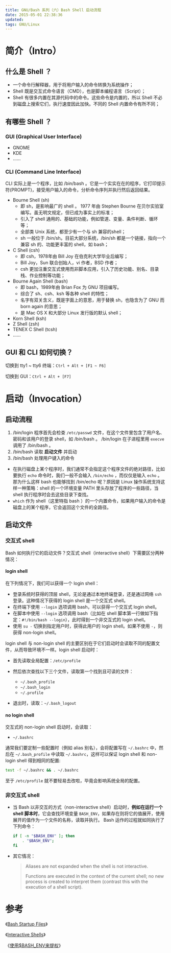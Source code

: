 ```yaml
---
title: GNU/Bash 系列（六）Bash Shell 启动流程
date: 2015-05-01 22:38:36
updated:
tags: GNU/Linux
---
```


# 简介（Intro）

## 什么是 Shell ？

* 一个命令行解释器，用于将用户输入的命令转换为系统操作；
* Shell 既是交互式命令语言（CMD），也是脚本编程语言（Script）；
* Shell 有很多内置在其源代码中的命令。这些命令是内置的，所以 Shell 不必到磁盘上搜索它们，执行速度因此加快。不同的 Shell 内置命令有所不同；

## 有哪些 Shell ？

### GUI (Graphical User Interface)

* GNOME
* KDE
* ……

### CLI (Command Line Interface)

CLI 实际上是一个程序，比如 /bin/bash 。它是一个实实在在的程序，它打印提示符(PROMPT)，接受用户输入的命令，分析命令序列并执行然后返回结果。

* Bourne Shell (sh)
  * 即 sh，是影响最广的 shell 。 1977 年由 Stephen Bourne 在贝尔实验室编写。虽无明文规定，但已成为事实上的标准；
  * 引入了 shell 通用的、基础的功能，例如管道、变量、条件判断、循环等；
  * 全部类 Unix 系统，都至少有一个与 sh 兼容的shell；
  * sh 一般位于 /bin/sh。目前大部分系统，/bin/sh 都是一个链接，指向一个兼容 sh 的、功能更丰富的 shell，如 bash；
* C Shell (csh)
  * 即 csh，1978年由 Bill Joy 在伯克利大学毕业后编写；
  * Bill Joy，Sun 联合创始人，vi 作者，BSD 作者；
  * csh 更加注重交互式使用而非脚本应用，引入了历史功能、别名、目录栈、作业控制等功能；
* Bourne Again Shell (bash)
  * 即 bash，1989年由 Brian Fox 为 GNU 项目编写。
  * 综合了 sh、csh、ksh 等各种 shell 的特性；
  * 名字有双关含义，既是字面上的意思，用于替换 sh，也隐含为了 GNU 而 born again 的意思；
  * 是 Mac OS X 和大部分 Linux 发行版的默认 shell；
* Korn Shell (ksh)
* Z Shell (zsh)
* TENEX C Shell (tcsh)
* ……

## GUI 和 CLI 如何切换？

切换到 tty1 ~ tty6 终端：`Ctrl + Alt + [F1 ~ F6]`

切换到 GUI：`Ctrl + Alt + [F7]`

# 启动（Invocation）

## 启动流程

1. /bin/login 程序首先会检查 `/etc/passwd` 文件，在这个文件里包含了用户名、密码和该用户的登录 shell，如 /bin/bash 。 /bin/login 在子进程里用 `execve` 调用了 /bin/bash 。
2. /bin/bash 读取 **启动文件** 并启动
3. /bin/bash 处理用户键入的命令
* 在执行磁盘上某个程序时，我们通常不会指定这个程序文件的绝对路径，比如要执行 `echo` 命令时，我们一般不会输入 `/bin/echo` ，而仅仅是输入 `echo` 。那为什么这样 bash 也能够找到 /bin/echo 呢？原因是 Linux 操作系统支持这样一种策略：shell 的一个环境变量 PATH 里头存放了程序的一些路径，当 shell 执行程序时会去这些目录下查找。
* `which` 作为 shell（这里特指 bash ）的一个内置命令，如果用户输入的命令是磁盘上的某个程序，它会返回这个文件的全路径。

## 启动文件

### 交互式 shell

Bash 如何执行它的启动文件？交互式 shell（interactive shell）下需要区分两种情况：

#### login shell

在下列情况下，我们可以获得一个 login shell：

* 登录系统时获得的顶层 shell，无论是通过本地终端登录，还是通过网络 `ssh` 登录。这种情况下获得的 login shell 是一个交互式 shell。
* 在终端下使用 `--login` 选项调用 bash，可以获得一个交互式 login shell。
* 在脚本中使用 `--login` 选项调用 bash（比如在 shell 脚本第一行做如下指定：`#!/bin/bash --login`），此时得到一个非交互式的 login shell。
* 使用 `su -` 切换到指定用户时，获得此用户的 login shell。如果不使用 `-`，则获得 non-login shell。

login shell 与 non-login shell 的主要区别在于它们启动时会读取不同的配置文件，从而导致环境不一样。login shell 启动时：

* 首先读取全局配置：`/etc/profile`
* 然后依次查找以下三个文件，读取第一个找到且可读的文件：
  * `~/.bash_profile`
  * `~/.bash_login`
  * `~/.profile`

* 退出时，读取：`~/.bash_logout`

#### no login shell

交互式的 non-login shell 启动时，会读取：

* `~/.bashrc`

通常我们要定制一些配置时（例如 alias 别名），会将配置写在 `~/.bashrc` 中，然后在 `~/.bash_profile` 中读取 `~/.bashrc`，这样可以保证 login shell 和 non-login shell 得到相同的配置:

```bash
test -f ~/.bashrc && . ~/.bashrc
```

至于 `/etc/profile` 就不要轻易去改啦，毕竟会影响系统全局的配置。

### 非交互式 shell

* 当 Bash 以非交互的方式（non-interactive shell）启动时，**例如在运行一个 shell 脚本时**，它会查找环境变量 `BASH_ENV`，如果存在则将它的值展开，使用展开的值作为一个文件的名称，读取并执行。 Bash 运作的过程就如同执行了下列命令：

  ```bash
  if [ -n "$BASH_ENV" ]; then 
      . "$BASH_ENV"; 
  fi
  ```

* 其它情况：

  > Aliases are not expanded when the shell is not interactive.
  >
  > Functions are executed in the context of the current shell; no new process is created to interpret them (contrast this with the execution of a shell script).

# 参考

《[Bash Startup Files](http://www.gnu.org/software/bash/manual/bashref.html#Bash-Startup-Files)》

《[Interactive Shells](http://www.gnu.org/software/bash/manual/bashref.html#Interactive-Shells)》

《[使用$BASH_ENV来提权](http://linux.chinaunix.net/techdoc/develop/2008/09/16/1032346.shtml)》